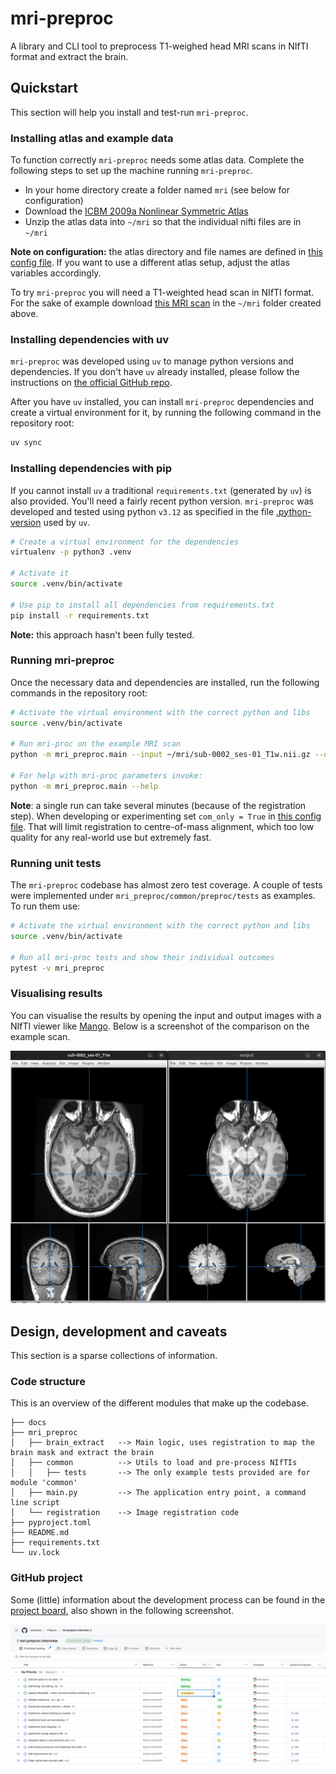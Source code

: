 # mri-preproc

A library and CLI tool to preprocess T1-weighed head MRI scans 
in NIfTI format and extract the brain.

## Quickstart

This section will help you install and test-run `mri-preproc`.

### Installing atlas and example data

To function correctly `mri-preproc` needs some atlas data.
Complete the following steps to set up the machine running `mri-preproc`.

- In your home directory create a folder named `mri` (see below for configuration)
- Download the [ICBM 2009a Nonlinear Symmetric Atlas](http://www.bic.mni.mcgill.ca/~vfonov/icbm/2009/mni_icbm152_nlin_sym_09a_nifti.zip)
- Unzip the atlas data into `~/mri` so that the individual nifti files are in `~/mri` 

__Note on configuration:__ the atlas directory and file names are defined in [this config file](mri_preproc/brain_extract/config.py).
If you want to use a different atlas setup, adjust the atlas variables accordingly.

To try `mri-preproc` you will need a T1-weighted head scan in NIfTI format.
For the sake of example download [this MRI scan](https://s3.amazonaws.com/openneuro.org/ds000247/sub-0002/ses-01/anat/sub-0002_ses-01_T1w.nii.gz?versionId=71.XAnuxtjw6ITyFLSPZeH_lAayTeyvq)
in the `~/mri` folder created above.

### Installing dependencies with uv

`mri-preproc` was developed using `uv` to manage python versions and dependencies.
If you don't have `uv` already installed, please follow the instructions on
[the official GitHub repo](https://github.com/astral-sh/uv).

After you have `uv` installed, you can install `mri-preproc` dependencies and
create a virtual environment for it, by running the following command in the
repository root:

```bash
uv sync
```

### Installing dependencies with pip

If you cannot install `uv` a traditional `requirements.txt` (generated by `uv`)
is also provided. You'll need a fairly recent python version. `mri-preproc` was
developed and tested using python `v3.12` as specified in the file
[.python-version](.python-version) used by `uv`.

```bash
# Create a virtual environment for the dependencies
virtualenv -p python3 .venv

# Activate it
source .venv/bin/activate

# Use pip to install all dependencies from requirements.txt 
pip install -r requirements.txt
```

__Note:__ this approach hasn't been fully tested.

### Running mri-preproc

Once the necessary data and dependencies are installed, run the following
commands in the repository root:

```bash
# Activate the virtual environment with the correct python and libs 
source .venv/bin/activate

# Run mri-proc on the example MRI scan 
python -m mri_preproc.main --input ~/mri/sub-0002_ses-01_T1w.nii.gz --output ~/mri/output.nii.gz --sigma 2

# For help with mri-proc parameters invoke:
python -m mri_preproc.main --help
```

__Note__: a single run can take several minutes (because of the registration
step). When developing or experimenting set `com_only = True` in [this config file](mri_preproc/brain_extract/config.py).
That will limit registration to centre-of-mass alignment, which too low quality for any real-world use
but extremely fast.

### Running unit tests

The `mri-preproc` codebase has almost zero test coverage. A couple of tests
were implemented under `mri_preproc/common/preproc/tests` as examples. To run them use:

```bash
# Activate the virtual environment with the correct python and libs 
source .venv/bin/activate

# Run all mri-proc tests and show their individual outcomes
pytest -v mri_preproc
```

### Visualising results

You can visualise the results by opening the input and output images with a NIfTI viewer like
[Mango](https://mangoviewer.com/). Below is a screenshot of the comparison on the example scan.

![Mango screenshot](docs/figs/brain_extract_screenshot.png)

## Design, development and caveats

This section is a sparse collections of information.

### Code structure

This is an overview of the different modules that make up the codebase.

```text
├── docs
├── mri_preproc
│   ├── brain_extract   --> Main logic, uses registration to map the brain mask and extract the brain
│   ├── common          --> Utils to load and pre-process NIfTIs
│   │   ├── tests       --> The only example tests provided are for module 'common'
│   ├── main.py         --> The application entry point, a command line script
│   └── registration    --> Image registration code
├── pyproject.toml
├── README.md
├── requirements.txt
└── uv.lock

```

### GitHub project

Some (little) information about the development process can be found in the
[project board](https://github.com/users/ammazza/projects/1), also shown in the
following screenshot.

![GH project screenshot](docs/figs/board_screenshot.png)

